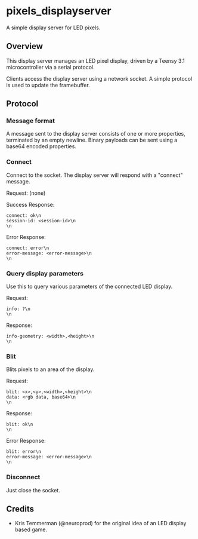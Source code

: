 # pixels_displayserver

A simple display server for LED pixels.

## Overview

This display server manages an LED pixel display, driven by a Teensy 3.1 microcontroller via a serial protocol.

Clients access the display server using a network socket. A simple protocol is used to update the framebuffer.

## Protocol

### Message format

A message sent to the display server consists of one or more properties, terminated by an empty newline.
Binary payloads can be sent using a base64 encoded properties.

### Connect

Connect to the socket. The display server will respond with a "connect" message.

Request: (none)

Success Response:

    connect: ok\n
    session-id: <session-id>\n
    \n

Error Response:

    connect: error\n
    error-message: <error-message>\n
    \n

### Query display parameters

Use this to query various parameters of the connected LED display.

Request:

    info: ?\n
    \n

Response:

    info-geometry: <width>,<height>\n
    \n


### Blit

Blits pixels to an area of the display.

Request:

    blit: <x>,<y>,<width>,<height>\n
    data: <rgb data, base64>\n
    \n

Response:

    blit: ok\n
    \n

Error Response:

    blit: error\n
    error-message: <error-message>\n
    \n

### Disconnect

Just close the socket.

## Credits
- Kris Temmerman (@neuroprod) for the original idea of an LED display based game.
